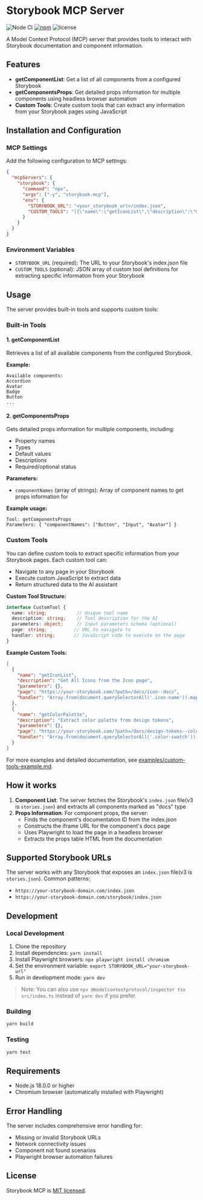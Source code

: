 # Storybook MCP Server

![Node CI](https://github.com/mcpland/storybook-mcp/workflows/Node%20CI/badge.svg)
[![npm](https://img.shields.io/npm/v/storybook-mcp.svg)](https://www.npmjs.com/package/storybook-mcp)
![license](https://img.shields.io/npm/l/storybook-mcp)

A Model Context Protocol (MCP) server that provides tools to interact with Storybook documentation and component information.

## Features

- **getComponentList**: Get a list of all components from a configured Storybook
- **getComponentsProps**: Get detailed props information for multiple components using headless browser automation
- **Custom Tools**: Create custom tools that can extract any information from your Storybook pages using JavaScript

## Installation and Configuration

### MCP Settings

Add the following configuration to MCP settings:

```json
{
  "mcpServers": {
    "storybook": {
      "command": "npx",
      "args": ["-y", "storybook-mcp"],
      "env": {
        "STORYBOOK_URL": "<your_storybook_url>/index.json",
        "CUSTOM_TOOLS": "[{\"name\":\"getIconList\",\"description\":\"Get All Icons from the Icon page\",\"parameters\":{},\"page\":\"https://spring-ui.jupiter.int.rclabenv.com/develop/iframe.html?viewMode=docs&id=icon-icon-list--icon-list&args=\",\"handler\":\"Array.from(document.querySelectorAll('#story--icon-icon-list--icon-list [class=\\\"typography-subtitleMini\\\"]')).map(i => i.textContent)\"}]"
      }
    }
  }
}
```

### Environment Variables

- `STORYBOOK_URL` (required): The URL to your Storybook's index.json file
- `CUSTOM_TOOLS` (optional): JSON array of custom tool definitions for extracting specific information from your Storybook

## Usage

The server provides built-in tools and supports custom tools:

### Built-in Tools

#### 1. getComponentList

Retrieves a list of all available components from the configured Storybook.

**Example:**

```
Available components:
Accordion
Avatar
Badge
Button
...
```

#### 2. getComponentsProps

Gets detailed props information for multiple components, including:

- Property names
- Types
- Default values
- Descriptions
- Required/optional status

**Parameters:**

- `componentNames` (array of strings): Array of component names to get props information for

**Example usage:**

```
Tool: getComponentsProps
Parameters: { "componentNames": ["Button", "Input", "Avatar"] }
```

### Custom Tools

You can define custom tools to extract specific information from your Storybook pages. Each custom tool can:

- Navigate to any page in your Storybook
- Execute custom JavaScript to extract data
- Return structured data to the AI assistant

**Custom Tool Structure:**

```typescript
interface CustomTool {
  name: string;           // Unique tool name
  description: string;    // Tool description for the AI
  parameters: object;     // Input parameters schema (optional)
  page: string;          // URL to navigate to
  handler: string;       // JavaScript code to execute on the page
}
```

**Example Custom Tools:**

```json
[
  {
    "name": "getIconList",
    "description": "Get All Icons from the Icon page",
    "parameters": {},
    "page": "https://your-storybook.com/?path=/docs/icon--docs",
    "handler": "Array.from(document.querySelectorAll('.icon-name')).map(i => i.textContent)"
  },
  {
    "name": "getColorPalette",
    "description": "Extract color palette from design tokens",
    "parameters": {},
    "page": "https://your-storybook.com/?path=/docs/design-tokens--colors",
    "handler": "Array.from(document.querySelectorAll('.color-swatch')).map(el => ({ name: el.getAttribute('data-color-name'), value: el.style.backgroundColor }))"
  }
]
```

For more examples and detailed documentation, see [examples/custom-tools-example.md](examples/custom-tools-example.md).

## How it works

1. **Component List**: The server fetches the Storybook's `index.json` file(v3 is `stories.json`) and extracts all components marked as "docs" type
2. **Props Information**: For component props, the server:
   - Finds the component's documentation ID from the index.json
   - Constructs the iframe URL for the component's docs page
   - Uses Playwright to load the page in a headless browser
   - Extracts the props table HTML from the documentation

## Supported Storybook URLs

The server works with any Storybook that exposes an `index.json` file(v3 is `stories.json`). Common patterns:

- `https://your-storybook-domain.com/index.json`
- `https://your-storybook-domain.com/storybook/index.json`

## Development

### Local Development

1. Clone the repository
2. Install dependencies: `yarn install`
3. Install Playwright browsers: `npx playwright install chromium`
4. Set the environment variable: `export STORYBOOK_URL="your-storybook-url"`
5. Run in development mode: `yarn dev`

> Note: You can also use `npx @modelcontextprotocol/inspector tsx src/index.ts` instead of `yarn dev` if you prefer.

### Building

```bash
yarn build
```

### Testing

```bash
yarn test
```

## Requirements

- Node.js 18.0.0 or higher
- Chromium browser (automatically installed with Playwright)

## Error Handling

The server includes comprehensive error handling for:

- Missing or invalid Storybook URLs
- Network connectivity issues
- Component not found scenarios
- Playwright browser automation failures

## License

Storybook MCP is [MIT licensed](https://github.com/mcpland/storybook-mcp/blob/main/LICENSE).
